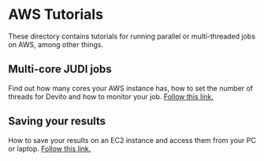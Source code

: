 # AWS Tutorials

These directory contains tutorials for running parallel or multi-threaded jobs on AWS, among other things.

## Multi-core JUDI jobs

Find out how many cores your AWS instance has, how to set the number of threads for Devito and how to monitor your job. [Follow this link.](https://github.com/slimgroup/Tutorials/blob/master/AWS_Julia/julia_multicore_aws.md)

## Saving your results

How to save your results on an EC2 instance and access them from your PC or laptop. [Follow this link.](https://github.com/slimgroup/Tutorials/blob/master/AWS_Julia/julia_save_results.md)